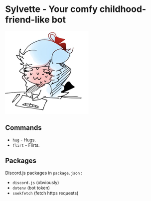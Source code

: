# Sylvette - Your comfy childhood-friend-like bot  

![anxiety](assets/github/main.png)  

## Commands  

- `hug` - Hugs.  
- `flirt` - Flirts.

## Packages  

Discord.js packages in `package.json` :  

- `discord.js` (obviously)  
- `dotenv` (bot token)
- `snekfetch` (fetch https requests)
